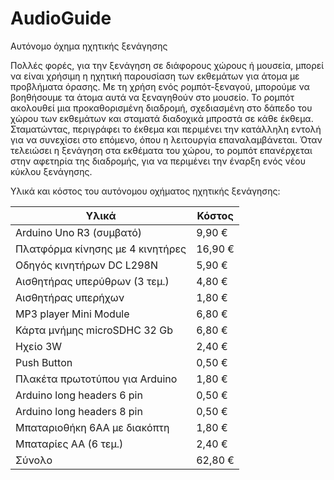 # AudioGuide
Αυτόνομο όχημα ηχητικής ξενάγησης

Πολλές φορές, για την ξενάγηση σε διάφορους χώρους ή μουσεία, μπορεί να είναι χρήσιμη η ηχητική παρουσίαση των εκθεμάτων για άτομα με προβλήματα όρασης. Με τη χρήση ενός ρομπότ-ξεναγού, μπορούμε να βοηθήσουμε τα άτομα αυτά να ξεναγηθούν στο μουσείο.
Το ρομπότ ακολουθεί μια προκαθορισμένη διαδρομή, σχεδιασμένη στο δάπεδο του χώρου των εκθεμάτων και σταματά διαδοχικά μπροστά σε κάθε έκθεμα. Σταματώντας, περιγράφει το έκθεμα και περιμένει την κατάλληλη εντολή για να συνεχίσει στο επόμενο, όπου η λειτουργία επαναλαμβάνεται. Όταν τελειώσει η ξενάγηση στα εκθέματα του χώρου, το ρομπότ επανέρχεται στην αφετηρία της διαδρομής, για να περιμένει την έναρξη ενός νέου κύκλου ξενάγησης.

Υλικά και κόστος του αυτόνομου οχήματος ηχητικής ξενάγησης:

|  Υλικά  |  Κόστος  |
|  ---  |  ---  |
|  Arduino Uno R3 (συμβατό)  |  9,90 €  |
|  Πλατφόρμα κίνησης με 4 κινητήρες  |  16,90 €  |
|  Οδηγός κινητήρων DC L298N  |  5,90 €  |
|  Αισθητήρας υπερύθρων (3 τεμ.)  |  4,80 €  |
|  Αισθητήρας υπερήχων  |  1,80 €  |
|  MP3 player Mini Module	  |  6,80 €  |
|  Κάρτα μνήμης microSDHC 32 Gb	|  6,80 €  |
|  Ηχείο 3W	|	2,40 €  |
|  Push Button|	0,50 €  |
|  Πλακέτα πρωτοτύπου για Arduino  |  1,80 €  |
|  Arduino long headers 6 pin  |  0,50 €  |
|  Arduino long headers 8 pin  |  0,50 €  |
|  Μπαταριοθήκη 6ΑΑ με διακόπτη  |  1,80 €  |
|  Μπαταρίες ΑΑ (6 τεμ.)	|  2,40 €  |
|  Σύνολο  |  62,80 €  |
